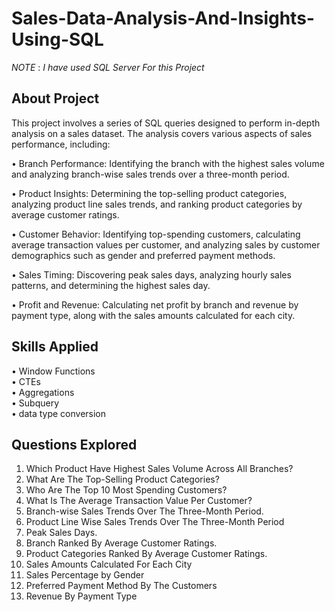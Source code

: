 # Sales-Data-Analysis-And-Insights-Using-SQL
*NOTE* : *I have used SQL Server For this Project*

## About Project 
This project involves a series of SQL queries designed to perform in-depth analysis on a sales dataset. 
The analysis covers various aspects of sales performance, including:

&#8226; Branch Performance: Identifying the branch with the highest sales volume 
and analyzing branch-wise sales trends over a three-month period.

&#8226; Product Insights: Determining the top-selling product categories, analyzing product line sales trends, 
and ranking product categories by average customer ratings.

&#8226; Customer Behavior: Identifying top-spending customers, calculating average transaction values per customer, 
and analyzing sales by customer demographics such as gender and preferred payment methods.

&#8226; Sales Timing: Discovering peak sales days, analyzing hourly sales patterns, 
and determining the highest sales day.

&#8226; Profit and Revenue: Calculating net profit by branch and revenue by payment type,
along with the sales amounts calculated for each city.

## Skills Applied
•	Window Functions<br/>
•	CTEs<br/>
•	Aggregations<br/>
•	Subquery<br/>
•	data type conversion<br/>

## Questions Explored
1) Which Product Have Highest Sales Volume Across All Branches?
2) What Are The Top-Selling Product Categories?
3) Who Are The Top 10 Most Spending Customers?
4) What Is The Average Transaction Value Per Customer?
5) Branch-wise Sales Trends Over The Three-Month Period.
6) Product Line Wise Sales Trends Over The Three-Month Period
7) Peak Sales Days.
8) Branch Ranked By Average Customer Ratings.
9) Product Categories Ranked By Average Customer Ratings.
10) Sales Amounts Calculated For Each City
11) Sales Percentage by Gender
12) Preferred Payment Method By The Customers 
13) Revenue By Payment Type
